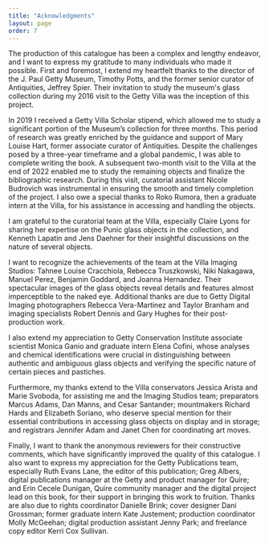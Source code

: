```yaml
---
title: "Acknowledgments"
layout: page
order: 7 
---
```

 
The production of this catalogue has been a complex and lengthy endeavor, and I want to express my gratitude to many individuals who made it possible. First and foremost, I extend my heartfelt thanks to the director of the J. Paul Getty Museum, Timothy Potts, and the former senior curator of Antiquities, Jeffrey Spier. Their invitation to study the museum's glass collection during my 2016 visit to the Getty Villa was the inception of this project.
  
In 2019 I received a Getty Villa Scholar stipend, which allowed me to study a significant portion of the Museum’s collection for three months. This period of research was greatly enriched by the guidance and support of Mary Louise Hart, former associate curator of Antiquities. Despite the challenges posed by a three-year timeframe and a global pandemic, I was able to complete writing the book. A subsequent two-month visit to the Villa at the end of 2022 enabled me to study the remaining objects and finalize the bibliographic research. During this visit, curatorial assistant Nicole Budrovich was instrumental in ensuring the smooth and timely completion of the project. I also owe a special thanks to Roko Rumora, then a graduate intern at the Villa, for his assistance in accessing and handling the objects.

I am grateful to the curatorial team at the Villa, especially Claire Lyons for sharing her expertise on the Punic glass objects in the collection, and Kenneth Lapatin and Jens Daehner for their insightful discussions on the nature of several objects.

I want to recognize the achievements of the team at the Villa Imaging Studios: Tahnee Louise Cracchiola, Rebecca Truszkowski, Niki Nakagawa, Manuel Perez, Benjamin Goddard, and Joanna Hernandez. Their spectacular images of the glass objects reveal details and features almost imperceptible to the naked eye. Additional thanks are due to Getty Digital Imaging photographers Rebecca Vera-Martinez and Taylor Branham and imaging specialists Robert Dennis and Gary Hughes for their post-production work.

I also extend my appreciation to Getty Conservation Institute associate scientist Monica Ganio and graduate intern Elena Cofini, whose analyses and chemical identifications were crucial in distinguishing between authentic and ambiguous glass objects and verifying the specific nature of certain pieces and pastiches.

Furthermore, my thanks extend to the Villa conservators Jessica Arista and Marie Svoboda, for assisting me and the Imaging Studios team; preparators Marcus Adams, Dan Manns, and Cesar Santander; mountmakers Richard Hards and Elizabeth Soriano, who deserve special mention for their essential contributions in accessing glass objects on display and in storage; and registrars Jennifer Adam and Janet Chen for coordinating art moves. 

Finally, I want to thank the anonymous reviewers for their constructive comments, which have significantly improved the quality of this catalogue. I also want to express my appreciation for the Getty Publications team, especially Ruth Evans Lane, the editor of this publication; Greg Albers, digital publications manager at the Getty and product manager for Quire; and Erin Cecele Dunigan, Quire community manager and the digital project lead on this book, for their support in bringing this work to fruition. Thanks are also due to rights coordinator Danielle Brink; cover designer Dani Grossman; former graduate intern Kate Justement; production coordinator Molly McGeehan; digital production assistant Jenny Park; and freelance copy editor Kerri Cox Sullivan.
